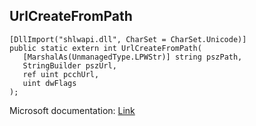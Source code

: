 ## UrlCreateFromPath

```
[DllImport("shlwapi.dll", CharSet = CharSet.Unicode)]
public static extern int UrlCreateFromPath(
   [MarshalAs(UnmanagedType.LPWStr)] string pszPath,
   StringBuilder pszUrl,
   ref uint pcchUrl,
   uint dwFlags
);
```

Microsoft documentation: [Link](https://docs.microsoft.com/en-us/windows/win32/api/shlwapi/nf-shlwapi-urlcreatefrompathw)
